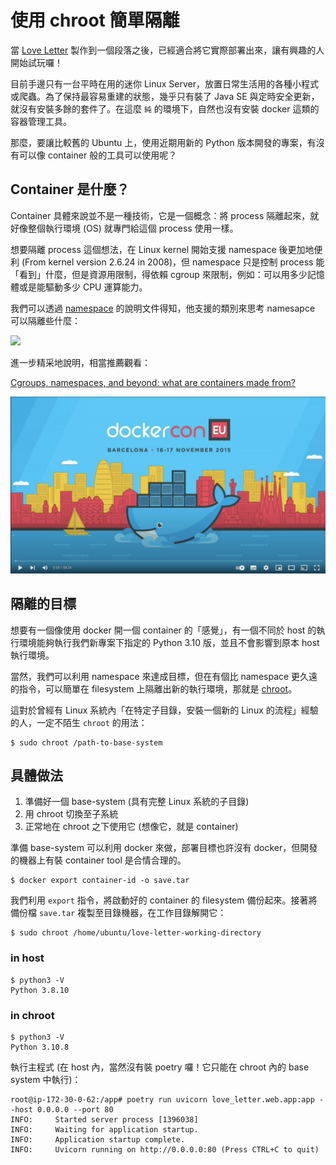 # 使用 chroot 簡單隔離

當 [Love Letter](https://github.com/Game-as-a-Service/LoveLetter) 製作到一個段落之後，已經適合將它實際部署出來，讓有興趣的人開始試玩囉！

目前手邊只有一台平時在用的迷你 Linux Server，放置日常生活用的各種小程式或爬蟲。為了保持最容易重建的狀態，幾乎只有裝了 Java SE 與定時安全更新，就沒有安裝多餘的套件了。在這麼 `純` 的環境下，自然也沒有安裝 docker 這類的容器管理工具。

那麼，要讓比較舊的 Ubuntu 上，使用近期用新的 Python 版本開發的專案，有沒有可以像 container 般的工具可以使用呢？

## Container 是什麼？

Container 具體來說並不是一種技術，它是一個概念：將 process 隔離起來，就好像整個執行環境 (OS) 就專門給這個 process 使用一樣。

想要隔離 process 這個想法，在 Linux kernel 開始支援 namespace 後更加地便利 (From  kernel version 2.6.24 in 2008)，但 namespace 只是控制 process 能「看到」什麼，但是資源用限制，得依賴 cgroup 來限制，例如：可以用多少記憶體或是能驅動多少 CPU 運算能力。

我們可以透過 [namespace](https://man7.org/linux/man-pages/man7/namespaces.7.html) 的說明文件得知，他支援的類別來思考 namesapce 可以隔離些什麼：

<img src="https://i.imgur.com/Qk4lkag.png" width="360" />

進一步精采地說明，相當推薦觀看：

[Cgroups, namespaces, and beyond: what are containers made from?](https://www.youtube.com/watch?v=sK5i-N34im8)

![](images/O8baDp5.jpg)

## 隔離的目標

想要有一個像使用 docker 開一個 container 的「感覺」，有一個不同於 host 的執行環境能夠執行我們新專案下指定的 Python 3.10 版，並且不會影響到原本 host 執行環境。

當然，我們可以利用 namespace 來達成目標，但在有個比 namespace 更久遠的指令，可以簡單在 filesystem 上隔離出新的執行環境，那就是 [chroot](https://en.wikipedia.org/wiki/Chroot)。

這對於曾經有 Linux 系統內「在特定子目錄，安裝一個新的 Linux 的流程」經驗的人，一定不陌生 `chroot` 的用法：

```shell
$ sudo chroot /path-to-base-system
```

## 具體做法

1. 準備好一個 base-system (具有完整 Linux 系統的子目錄)
2. 用 chroot 切換至子系統
3. 正常地在 chroot 之下使用它 (想像它，就是 container)

準備 base-system 可以利用 docker 來做，部署目標也許沒有 docker，但開發的機器上有裝 container tool 是合情合理的。

```shell
$ docker export container-id -o save.tar
```

我們利用 `export` 指令，將啟動好的 container 的 filesystem 備份起來。接著將備份檔 `save.tar` 複製至目錄機器，在工作目錄解開它：

```shell
$ sudo chroot /home/ubuntu/love-letter-working-directory
```

### in host

```shell
$ python3 -V
Python 3.8.10
```

### in chroot

```shell
$ python3 -V
Python 3.10.8
```

執行主程式 (在 host 內，當然沒有裝 poetry 囉！它只能在 chroot 內的 base system 中執行)：

```shell
root@ip-172-30-0-62:/app# poetry run uvicorn love_letter.web.app:app --host 0.0.0.0 --port 80
INFO:     Started server process [1396038]
INFO:     Waiting for application startup.
INFO:     Application startup complete.
INFO:     Uvicorn running on http://0.0.0.0:80 (Press CTRL+C to quit)
```
